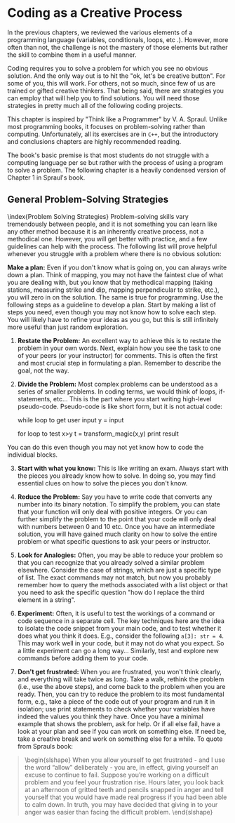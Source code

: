 

# Coding as a Creative Process

In the previous chapters, we reviewed the various elements of a
programming language (variables, conditionals, loops, etc .). However,
more often than not, the challenge is not the mastery of those elements but
rather the skill to combine them in a useful manner.

Coding requires you to solve a problem for which you see no obvious
solution. And the only way out is to hit the "ok, let's be creative
button". For some of you, this will work. For others, not so much,
since few of us are trained or gifted creative thinkers. That
being said, there are strategies you can employ that will help you to
find solutions. You will need those strategies in pretty much all of
the following coding projects.

This chapter is inspired by "Think like a Programmer"
by V. A. Spraul. Unlike most programming books, it focuses on
problem-solving rather than computing. Unfortunately, all its
exercises are in `C++`, but the introductory and conclusions chapters
are highly recommended reading.

The book's basic premise is that most students do not struggle
with a computing language per se but rather with the process of using
a program to solve a problem. The following chapter is a heavily
condensed version of Chapter 1 in Spraul's book.


## General Problem-Solving Strategies

\index{Problem Solving Strategies}
Problem-solving skills vary tremendously between people, and it is not
something you can learn like any other method because it is an
inherently creative process, not a methodical one. However, you will
get better with practice, and a few guidelines can help
with the process. The following list will prove helpful whenever you
struggle with a problem where there is no obvious solution:

**Make a plan:** Even if you don't know what is going on, you can
always write down a plan. Think of mapping, you may not have the
faintest clue of what you are dealing with, but you know that by
methodical mapping (taking stations, measuring strike and dip, mapping
perpendicular to strike, etc.), you will zero in on the solution. The
same is true for programming.  Use the following steps as a guideline
to develop a plan. Start by making a list of steps you need, even
though you may not know how to solve each step.  You will likely
have to refine your ideas as you go, but this is still infinitely more
useful than just random exploration.

1.  **Restate the Problem:** An excellent way to achieve this is to restate
    the problem in your own words. Next, explain how you see the task to one of your peers (or your instructor) for comments. This is often the first
    and most crucial step in formulating a plan. Remember to
    describe the goal, not the way.
2.  **Divide the Problem:** Most complex problems can be understood as a
    series of smaller problems. In coding terms, we would think of
    loops, if-statements, etc&#x2026; This is the part where you start
    writing high-level pseudo-code. Pseudo-code is like short form,
    but it is not actual code:

    while loop to get user input
      y = input
    
    for loop to test x>y
    t = transform_magic(x,y)
    print result

You can do this even though you may not yet know how to code the individual blocks.

3.  **Start with what you know:** This is like writing an exam. Always
    start with the pieces you already know how to solve. In doing so,
    you may find essential clues on how to solve the pieces you don't
    know.
4.  **Reduce the Problem:** Say you have to write code that
    converts any number into its binary notation. To simplify
    the problem, you can state that your function will only deal with
    positive integers. Or you can further simplify the problem to the
    point that your code will only deal with numbers between 0 and
    10 etc. Once you have an intermediate solution, you will have
    gained much clarity on how to solve the entire problem or
    what specific questions to ask your peers or instructor.
5.  **Look for Analogies:** Often, you may be able to reduce your problem
    so that you can recognize that you already solved a
    similar problem elsewhere. Consider the case of strings, which are
    just a specific type of list. The exact commands may not match,
    but now you probably remember how to query the methods associated
    with a list object or that you need to ask the specific question
    "how do I replace the third element in a string".
6.  **Experiment:** Often, it is useful to test the workings of a command
    or code sequence in a separate cell.  The key techniques here are
    the idea to isolate the code snippet from your main code, and to
    test whether it does what you think it does. E.g.,
    consider the following `a[3]: str = 4`. This may work well in
    your code, but it may not do what you expect. So a little
    experiment can go a long way&#x2026; Similarly, test
    and explore new commands before adding them to your code.

7.  **Don't get frustrated:** When you are frustrated, you won't think
    clearly, and everything will take twice as long.  Take a walk,
    rethink the problem (i.e., use the above steps), and come back
    to the problem when you are ready. Then, you can try to reduce
    the problem to its most fundamental form, e.g., take a piece
    of the code out of your program and run it in isolation; use
    print statements to check whether your variables have indeed
    the values you think they have. Once you have a minimal example
    that shows the problem, ask for help. Or if all else fail, have
    a look at your plan and see if you can work on something else.
    If need be, take a creative break and work on something else
    for a while. To quote from Sprauls book:

> \begin{slshape}
> When you allow yourself to get frustrated - and I use the word
> “allow” deliberately - you are, in effect, giving yourself an excuse
> to continue to fail. Suppose you’re working on a difficult problem
> and you feel your frustration rise. Hours later, you look back at
> an afternoon of gritted teeth and pencils snapped in anger and
> tell yourself that you would have made real progress if you had
> been able to calm down. In truth, you may have decided that giving
> in to your anger was easier than facing the difficult problem.
> \end{slshape}

